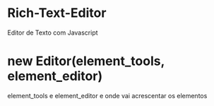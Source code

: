 # Rich-Text-Editor
Editor de Texto com Javascript

# new Editor(element_tools, element_editor)

element_tools e element_editor e onde vai acrescentar os elementos
